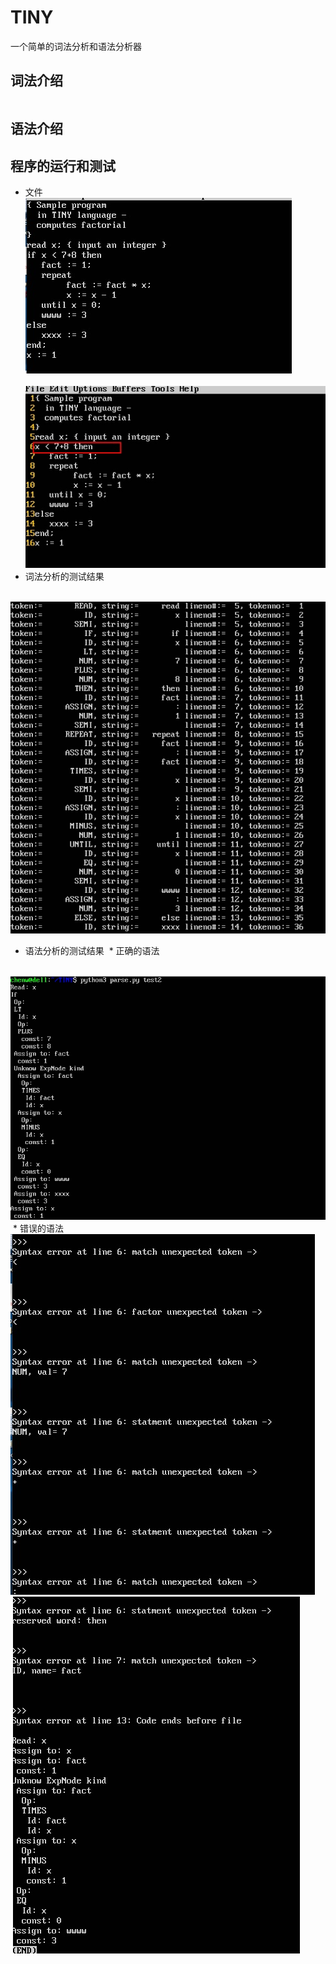 # TINY
一个简单的词法分析和语法分析器

## 词法介绍
```

```
## 语法介绍

## 程序的运行和测试
* 文件 <br>
  ![image](https://github.com/chenwei1905/TINY/blob/master/picture/file.jpg) <br>
  ![image](https://github.com/chenwei1905/TINY/blob/master/picture/file2.jpg) <br>
* 词法分析的测试结果 <br>

  ![image](https://github.com/chenwei1905/TINY/blob/master/picture/scan.jpg) <br>


* 语法分析的测试结果
  * 正确的语法 <br>
  
  ![image](https://github.com/chenwei1905/TINY/blob/master/picture/syntaxtree.jpg) <br>
  * 错误的语法
  ![image](https://github.com/chenwei1905/TINY/blob/master/picture/error1.jpg) <br>
  ![image](https://github.com/chenwei1905/TINY/blob/master/picture/error2.jpg) <br>
